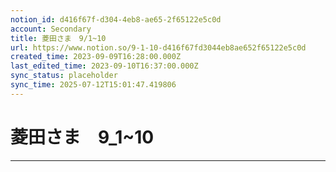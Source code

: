 ```yaml
---
notion_id: d416f67f-d304-4eb8-ae65-2f65122e5c0d
account: Secondary
title: 菱田さま　9/1~10
url: https://www.notion.so/9-1-10-d416f67fd3044eb8ae652f65122e5c0d
created_time: 2023-09-09T16:28:00.000Z
last_edited_time: 2023-09-10T16:37:00.000Z
sync_status: placeholder
sync_time: 2025-07-12T15:01:47.419806
---
```

# 菱田さま　9_1~10

---